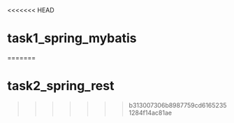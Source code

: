 <<<<<<< HEAD
# task1_spring_mybatis
=======
# task2_spring_rest
>>>>>>> b313007306b8987759cd61652351284f14ac81ae
